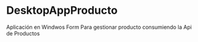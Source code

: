 # DesktopAppProducto
Aplicación en Windwos Form Para gestionar producto consumiendo la Api de Productos
